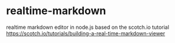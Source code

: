 # realtime-markdown
realtime markdown editor in node.js
based on the scotch.io tutorial https://scotch.io/tutorials/building-a-real-time-markdown-viewer
